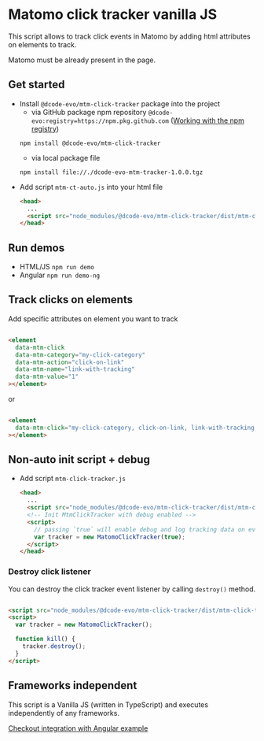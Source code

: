 # Matomo click tracker vanilla JS

This script allows to track click events in Matomo by adding html attributes on elements to track.

Matomo must be already present in the page.

## Get started

- Install `@dcode-evo/mtm-click-tracker` package into the project
  - via GitHub package npm
    repository `@dcode-evo:registry=https://npm.pkg.github.com` ([Working with the npm registry](https://docs.github.com/en/packages/working-with-a-github-packages-registry/working-with-the-npm-registry))
  ```shell
  npm install @dcode-evo/mtm-click-tracker
  ``` 
  - via local package file
  ```shell
  npm install file://./dcode-evo-mtm-tracker-1.0.0.tgz
  ```
- Add script `mtm-ct-auto.js` into your html file
  ```html
  <head>
    ...
    <script src="node_modules/@dcode-evo/mtm-click-tracker/dist/mtm-ct-auto.js"></script>
  </head>
  ```

## Run demos

- HTML/JS `npm run demo`
- Angular `npm run demo-ng`

## Track clicks on elements

Add specific attributes on element you want to track

```html

<element
  data-mtm-click
  data-mtm-category="my-click-category"
  data-mtm-action="click-on-link"
  data-mtm-name="link-with-tracking"
  data-mtm-value="1"
></element>
```

or

```html

<element
  data-mtm-click="my-click-category, click-on-link, link-with-tracking, 1"
></element>
```

## Non-auto init script + debug

- Add script `mtm-click-tracker.js`
  ```html
  <head>
    ...
    <script src="node_modules/@dcode-evo/mtm-click-tracker/dist/mtm-click-tracker.js"></script>
    <!-- Init MtmClickTracker with debug enabled -->
    <script>
      // passing `true` will enable debug and log tracking data on every click on "tracked" elements into console.
      var tracker = new MatomoClickTracker(true);
    </script>
  </head>
  ```

### Destroy click listener

You can destroy the click tracker event listener by calling `destroy()` method.

```html

<script src="node_modules/@dcode-evo/mtm-click-tracker/dist/mtm-click-tracker.js">;</script>
<script>
  var tracker = new MatomoClickTracker();

  function kill() {
    tracker.destroy();
  }
</script>
```

## Frameworks independent

This script is a Vanilla JS (written in TypeScript) and executes independently of any frameworks.

[Checkout integration with Angular example](./demo/ng15/README.md)
